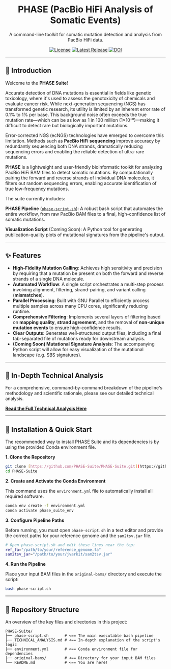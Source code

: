 <h1 align="center">PHASE (PacBio HiFi Analysis of Somatic Events)</h1>

<p align="center">
  A command-line toolkit for somatic mutation detection and analysis from PacBio HiFi data.
</p>

<p align="center">
  <a href="https://github.com/PHASE-Suite/PHASE-Suite/blob/main/LICENSE"><img src="https://img.shields.io/badge/License-MIT-blue.svg" alt="License"></a>
  <a href="https://github.com/PHASE-Suite/PHASE-Suite/releases"><img src="https://img.shields.io/github/v/release/PHASE-Suite/PHASE-Suite?label=Latest%20Release" alt="Latest Release"></a>
  <a href="https://doi.org/10.5281/zenodo.16624362"><img src="https://zenodo.org/badge/1028706985.svg" alt="DOI"></a>
</p>

---

## 📖 Introduction

Welcome to the **PHASE Suite**!

Accurate detection of DNA mutations is essential in fields like genetic toxicology, where it's used to assess the genotoxicity of chemicals and evaluate cancer risk. While next-generation sequencing (NGS) has transformed genetic research, its utility is limited by an inherent error rate of 0.1% to 1% per base. This background noise often exceeds the true mutation rate—which can be as low as 1 in 100 million (1×10⁻⁸)—making it difficult to detect rare but biologically important mutations.

Error-corrected NGS (ecNGS) technologies have emerged to overcome this limitation. Methods such as **PacBio HiFi sequencing** improve accuracy by redundantly sequencing both DNA strands, dramatically reducing sequencing errors and enabling the reliable detection of ultra-rare mutations.

**PHASE** is a lightweight and user-friendly bioinformatic toolkit for analyzing PacBio HiFi BAM files to detect somatic mutations. By computationally pairing the forward and reverse strands of individual DNA molecules, it filters out random sequencing errors, enabling accurate identification of true low-frequency mutations.

The suite currently includes:

**PHASE Pipeline** ([`phase-script.sh`](phase-script.sh)): A robust bash script that automates the entire workflow, from raw PacBio BAM files to a final, high-confidence list of somatic mutations.

**Visualization Script** (Coming Soon): A Python tool for generating publication-quality plots of mutational signatures from the pipeline's output.

---

## ✨ Features

* **High-Fidelity Mutation Calling**: Achieves high sensitivity and precision by requiring that a mutation be present on both the forward and reverse strands of a single DNA molecule.
* **Automated Workflow**: A single script orchestrates a multi-step process involving alignment, filtering, strand-pairing, and variant calling (**mismatches**).
* **Parallel Processing**: Built with GNU Parallel to efficiently process multiple samples across many CPU cores, significantly reducing runtime.
* **Comprehensive Filtering**: Implements several layers of filtering based on **mapping quality**, **strand agreement**, and the removal of **non-unique mutation events** to ensure high-confidence results.
* **Clear Outputs**: Generates well-structured output files, including a final tab-separated file of mutations ready for downstream analysis.
* **(Coming Soon) Mutational Signature Analysis**: The accompanying Python script will allow for easy visualization of the mutational landscape (e.g. SBS signatures).

---

## 🔬 In-Depth Technical Analysis

For a comprehensive, command-by-command breakdown of the pipeline's methodology and scientific rationale, please see our detailed technical analysis.

[**Read the Full Technical Analysis Here**](TECHNICAL_ANALYSIS.md)

---

## 🚀 Installation & Quick Start

The recommended way to install PHASE Suite and its dependencies is by using the provided Conda environment file.

**1. Clone the Repository**
```bash
git clone [https://github.com/PHASE-Suite/PHASE-Suite.git](https://github.com/PHASE-Suite/PHASE-Suite.git)
cd PHASE-Suite
```

**2. Create and Activate the Conda Environment**

This command uses the `environment.yml` file to automatically install all required software.
```bash
conda env create -f environment.yml
conda activate phase_suite_env
```

**3. Configure Pipeline Paths**

Before running, you must open `phase-script.sh` in a text editor and provide the correct paths for your reference genome and the `sam2tsv.jar` file.
```bash
# Open phase-script.sh and edit these lines near the top:
ref_fa="/path/to/your/reference_genome.fa"
sam2tsv_jar="/path/to/your/jvarkit/sam2tsv.jar"
```

**4. Run the Pipeline**

Place your input BAM files in the `original-bams/` directory and execute the script:
```bash
bash phase-script.sh
```

---

## 📂 Repository Structure

An overview of the key files and directories in this project:

```
PHASE-Suite/
├── phase-script.sh       # <== The main executable bash pipeline
├── TECHNICAL_ANALYSIS.md # <== In-depth explanation of the script's logic
├── environment.yml       # <== Conda environment file for dependencies
├── original-bams/        # <== Directory for your input BAM files
└── README.md             # <== You are here!
```
